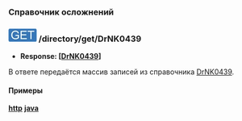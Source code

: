### Справочник осложнений

### ![GET](../../../../img/get.png) /directory/get/DrNK0439
* **Response: [[DrNK0439](../../../../types/types.md#com.siams.med.api.DrNK0439)]**

В ответе передаётся массив записей из справочника [DrNK0439](../../../../types/types.md#com.siams.med.api.DrNK0439).

#### Примеры
**[http](examples/get.md)**
**[java](examples/getJava.md)**